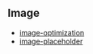 Image
-----

- [image-optimization](https://images.guide/)
- [image-placeholder](https://medium.freecodecamp.org/using-svg-as-placeholders-more-image-loading-techniques-bed1b810ab2c)
